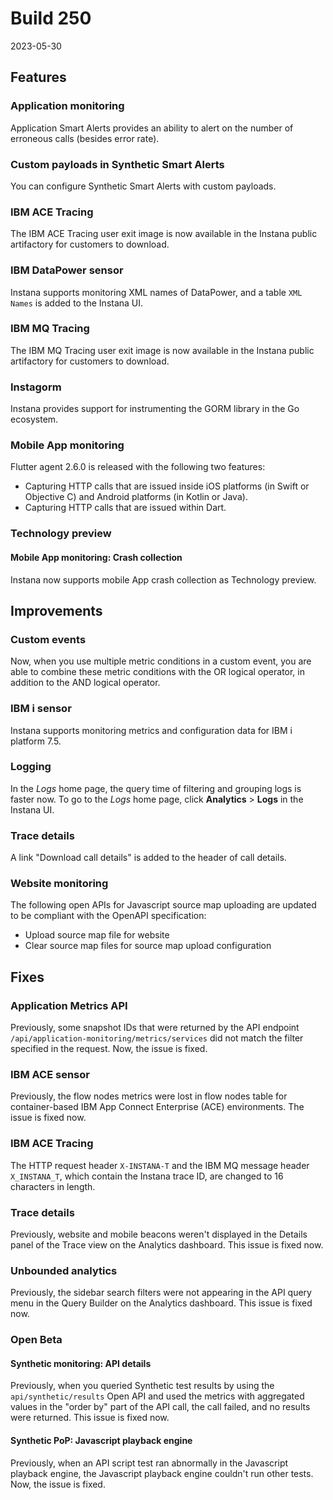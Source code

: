 # Build 250

2023-05-30

## Features

### Application monitoring

Application Smart Alerts provides an ability to alert on the number of erroneous calls (besides error rate).

### Custom payloads in Synthetic Smart Alerts

You can configure Synthetic Smart Alerts with custom payloads.

### IBM ACE Tracing

The IBM ACE Tracing user exit image is now available in the Instana public artifactory for customers to download.

###  IBM DataPower sensor

Instana supports monitoring XML names of DataPower, and a table `XML Names` is added to the Instana UI.

###  IBM MQ Tracing

The IBM MQ Tracing user exit image is now available in the Instana public artifactory for customers to download.

### Instagorm

Instana provides support for instrumenting the GORM library in the Go ecosystem.

### Mobile App monitoring

Flutter agent 2.6.0 is released with the following two features:

* Capturing HTTP calls that are issued inside iOS platforms (in Swift or Objective C) and Android platforms (in Kotlin or Java).
* Capturing HTTP calls that are issued within Dart.

### Technology preview

#### Mobile App monitoring: Crash collection

Instana now supports mobile App crash collection as Technology preview. 

## Improvements

### Custom events

Now, when you use multiple metric conditions in a custom event, you are able to combine these metric conditions with the OR logical operator, in addition to the AND logical operator.

### IBM i sensor

Instana supports monitoring metrics and configuration data for IBM i platform 7.5.

### Logging

In the *Logs* home page, the query time of filtering and grouping logs is faster now. To go to the *Logs* home page, click **Analytics** > **Logs** in the Instana UI.

### Trace details

A link "Download call details" is added to the header of call details.

### Website monitoring

The following open APIs for Javascript source map uploading are updated to be compliant with the OpenAPI specification:

* Upload source map file for website
* Clear source map files for source map upload configuration


## Fixes

### Application Metrics API

Previously, some snapshot IDs that were returned by the API endpoint `/api/application-monitoring/metrics/services` did not match the filter specified in the request. Now, the issue is fixed.

### IBM ACE sensor

Previously, the flow nodes metrics were lost in flow nodes table for container-based IBM App Connect Enterprise (ACE) environments. The issue is fixed now.

### IBM ACE Tracing

The HTTP request header `X-INSTANA-T` and the IBM MQ message header `X_INSTANA_T`, which contain the Instana trace ID, are changed to 16 characters in length.

### Trace details

Previously, website and mobile beacons weren't displayed in the Details panel of the Trace view on the Analytics dashboard. This issue is fixed now.

### Unbounded analytics

Previously, the sidebar search filters were not appearing in the API query menu in the Query Builder on the Analytics dashboard. This issue is fixed now.

### Open Beta

#### Synthetic monitoring: API details

Previously, when you queried Synthetic test results by using the `api/synthetic/results` Open API and used the metrics with aggregated values in the "order by" part of the API call, the call failed, and no results were returned. This issue is fixed now.

#### Synthetic PoP: Javascript playback engine

Previously, when an API script test ran abnormally in the Javascript playback engine, the Javascript playback engine couldn't run other tests. Now, the issue is fixed.
